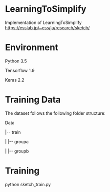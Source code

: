 # LearningToSimplify
Implementation of LearningToSimplify
https://esslab.jp/~ess/ja/research/sketch/

# Environment
Python 3.5

Tensorflow 1.9

Keras 2.2

# Training Data

The dataset follows the following folder structure:


Data


|-- train


|   |-- groupa


|   |-- groupb

# Training

python sketch_train.py
